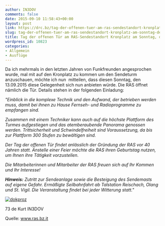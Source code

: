 ```yaml
---
author: IN3DOV
comments: false
date: 2015-09-10 11:58:43+00:00
layout: post
link: https://drc.bz/tag-der-offenen-tuer-am-ras-sendestandort-kronplatz-am-sonntag-den-13-09-2015/
slug: tag-der-offenen-tuer-am-ras-sendestandort-kronplatz-am-sonntag-den-13-09-2015
title: Tag der offenen Tür am RAS-Sendestandort Kronplatz am Sonntag, den 13.09.2015
wordpress_id: 10823
categories:
- Allgemein
- Ausflüge
---
```


Da ich mehrmals in den letzten Jahren von Funkfreunden angesprochen wurde, mal mit auf den Kronplatz zu kommen um den Sendeturm anzuschauen, möchte ich nun  mitteilen, dass diesen Sonntag, den 13.09.2015 diese Gelegenheit sich nun anbieten würde. Die RAS öffnet nämlich die Tür. Details stehen in der folgenden Einladung:

_"Einblick in die komplexe Technik und den Aufwand, der betrieben werden muss, damit bei ihnen zu Hause Fernseh- und Radioprogramme zu empfangen sind._

_Zusammen mit einem Techniker kann auch auf die höchste Plattform des Turmes aufgestiegen und das atemberaubende Panorama genossen werden. Trittsicherheit und Schwindelfreiheit sind Voraussetzung, da bis zur Plattform 300 Stufen zu bewältigen sind._

_Der Tag der offenen Tür findet anlässlich der Gründung der RAS vor 40 Jahren statt. Anstelle einer Feier möchte die RAS ihren Geburtstag nutzen, um Ihnen ihre Tätigkeit vorzustellen._

_Die Mitarbeiterinnen und Mitarbeiter der RAS freuen sich auf Ihr Kommen und Ihr Interesse!_

_**Hinweis:** Zutritt zur Sendeanlage sowie die Besteigung des Sendemasts auf eigene Gefahr. Ermäßigte Seilbahnfahrt ab Talstation Reischach, Olang und St. Vigil. Die Veranstaltung findet bei jeder Witterung statt."_

[![dokproz](https://drc.bz/wp-content/uploads/2015/09/dokproz-682x1024.jpg)](https://drc.bz/wp-content/uploads/2015/09/dokproz.jpg)



73 de Kurt IN3DOV

Quelle: www.ras.bz.it
